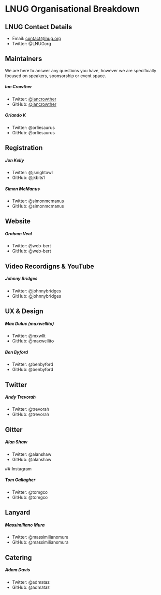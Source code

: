 # LNUG Organisational Breakdown

## LNUG Contact Details
- Email: contact@lnug.org
- Twitter: @LNUGorg

## Maintainers
We are here to answer any questions you have, however we are specifically focused on speakers, sponsorship or event space. 

##### Ian Crowther
- Twitter: [@iancrowther](http://twitter.com/iancrowther)
- GitHub: [@iancrowther](http://github.com/iancrowther)

##### Orlando K
- Twitter: @orliesaurus
- GitHub: @orliesaurus

## Registration

##### Jon Kelly
- Twitter: @jsnightowl
- GitHub: @jkbits1

##### Simon McManus
- Twitter: @simonmcmanus
- GitHub: @simonmcmanus

## Website

##### Graham Veal
- Twitter: @web-bert
- GitHub: @web-bert

## Video Recordigns & YouTube

##### Johnny Bridges
- Twitter: @johnnybridges
- GitHub: @johnnybridges

## UX & Design

##### Max Duluc (maxwellito)
- Twitter: @mxwllt
- GitHub: @maxwellito

##### Ben Byford
- Twitter: @benbyford
- GitHub: @benbyford

## Twitter

##### Andy Trevorah
- Twitter: @trevorah
- GitHub: @trevorah

## Gitter

##### Alan Shaw
- Twitter: @alanshaw
- GitHub: @alanshaw

## Instagram

##### Tom Gallagher
- Twitter: @tomgco
- GitHub: @tomgco

## Lanyard

##### Massimiliano Mura
- Twitter: @massimilianomura
- GitHub: @massimilianomura

## Catering

##### Adam Davis
- Twitter: @admataz
- GitHub: @admataz
